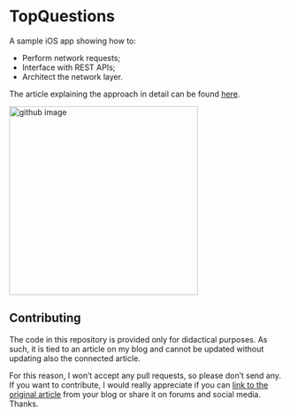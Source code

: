 # TopQuestions
A sample iOS app showing how to:

* Perform network requests;
* Interface with REST APIs;
* Architect the network layer.

The article explaining the approach in detail can be found [here](https://matteomanferdini.com/network-requests-rest-apis-ios-swift/).

<img width="341" alt="github image" src="https://matteomanferdini.com/wp-content/uploads/2021/02/the-mockup-of-a-simple-app-fetching-the-top-question-about-ios-from-stack-overflow.png">

## Contributing

The code in this repository is provided only for didactical purposes. As such, it is tied to an article on my blog and cannot be updated without updating also the connected article.

For this reason, I won’t accept any pull requests, so please don’t send any. If you want to contribute, I would really appreciate if you can [link to the original article](https://matteomanferdini.com/network-requests-rest-apis-ios-swift/) from your blog or share it on forums and social media. Thanks.

